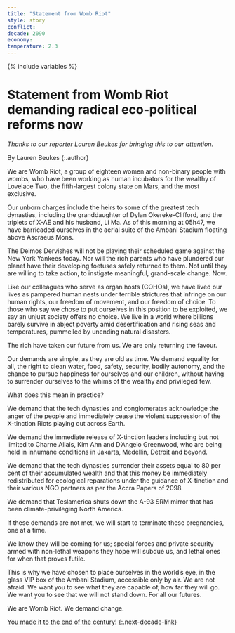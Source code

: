 ```yaml
---
title: "Statement from Womb Riot"
style: story
conflict: 
decade: 2090
economy: 
temperature: 2.3
---
```


{% include variables %}

# Statement from Womb Riot demanding radical eco-political reforms now

*Thanks to our reporter Lauren Beukes for bringing this to our attention.*

By Lauren Beukes
{:.author}

We are Womb Riot, a group of eighteen women and non-binary people with wombs, who have been working as human incubators for the wealthy of Lovelace Two, the fifth-largest colony state on Mars, and the most exclusive.

Our unborn charges include the heirs to some of the greatest tech dynasties, including the granddaughter of Dylan Okereke-Clifford, and the triplets of X-AE and his husband, Li Ma. As of this morning at 05h47, we have barricaded ourselves in the aerial suite of the Ambani Stadium floating above Ascraeus Mons.

The Deimos Dervishes will not be playing their scheduled game against the New York Yankees today. Nor will the rich parents who have plundered our planet have their developing foetuses safely returned to them. Not until they are willing to take action, to instigate meaningful, grand-scale change. Now.

Like our colleagues who serve as organ hosts (COHOs), we have lived our lives as pampered human nests under terrible strictures that infringe on our human rights, our freedom of movement, and our freedom of choice. To those who say we chose to put ourselves in this position to be exploited, we say an unjust society offers no choice. We live in a world where billions barely survive in abject poverty amid desertification and rising seas and temperatures, pummelled by unending natural disasters.

The rich have taken our future from us. We are only returning the favour.

Our demands are simple, as they are old as time. We demand equality for all, the right to clean water, food, safety, security, bodily autonomy, and the chance to pursue happiness for ourselves and our children, without having to surrender ourselves to the whims of the wealthy and privileged few.

What does this mean in practice?

We demand that the tech dynasties and conglomerates acknowledge the anger of the people and immediately cease the violent suppression of the X-tinction Riots playing out across Earth.

We demand the immediate release of X-tinction leaders including but not limited to Charne Allais, Kim Ahn and D’Angelo Greenwood, who are being held in inhumane conditions in Jakarta, Medellin, Detroit and beyond.

We demand that the tech dynasties surrender their assets equal to 80 per cent of their accumulated wealth and that this money be immediately redistributed for ecological reparations under the guidance of X-tinction and their various NGO partners as per the Accra Papers of 2098.

We demand that Teslamerica shuts down the A-93 SRM mirror that has been climate-privileging North America.

If these demands are not met, we will start to terminate these pregnancies, one at a time.

We know they will be coming for us; special forces and private security armed with non-lethal weapons they hope will subdue us, and lethal ones for when that proves futile.

This is why we have chosen to place ourselves in the world’s eye, in the glass VIP box of the Ambani Stadium, accessible only by air. We are not afraid. We want you to see what they are capable of, how far they will go. We want you to see that we will not stand down. For all our futures.

We are Womb Riot. We demand change.

[You made it to the end of the century!](ending_2100-billionaire-saviours.html)
{:.next-decade-link}
